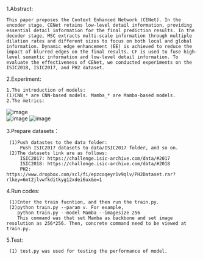 1.Abstract:

    This paper proposes the Context Enhanced Network (CENet). In the encoder stage, CENet retains low-level detail information, providing essential detail information for the final prediction results. In the decoder stage, MSC extracts multi-scale information through multiple dilation rates and different sizes to focus on both local and global information. Dynamic edge enhancement (EE) is achieved to reduce the impact of blurred edges on the final results. CF is used to fuse high-level semantic information and low-level detail information. To evaluate the effectiveness of CENet, we conducted experiments on the ISIC2018, ISIC2017, and PH2 dataset.

2.Experiment:

    1.The introduction of models:
    (1)CNN_* are CNN-based models. Mamba_* are Mamba-based models.
    2.The metrics:																			
![image](https://github.com/user-attachments/assets/b5e7274b-f82c-4214-a686-3bb599a95677)										
![image](https://github.com/user-attachments/assets/025a352c-dcc9-47f7-b69a-3f02534a0884)
![image](https://github.com/user-attachments/assets/2954ddc9-e08f-48c1-9286-acb8718c9fad)


3.Prepare datasets：

     (1)Push datastes to the data folder:
         Push ISIC2017 datasets to data/ISIC2017 folder, and so on.
     (2)The datasets link are as follows:
         ISIC2017: https://challenge.isic-archive.com/data/#2017 
         ISIC2018: https://challenge.isic-archive.com/data/#2018
         PH2: https://www.dropbox.com/scl/fi/epzcoqeyr1v9qlv/PH2Dataset.rar?rlkey=6mt2jlvwfkditkyg12xdei6ux&e=1

4.Run codes:

     (1)Enter the train fucntion, and then run the train.py.
     (2)python train.py --param v. For example,
        python train.py --model Mamba --imagesize 256
        This command was that set Mamba as backbone and set image resolution as 256*256. Then, concrete command need to be viewed at train.py.

5.Test:

     (1) test.py was used for testing the performance of model.
